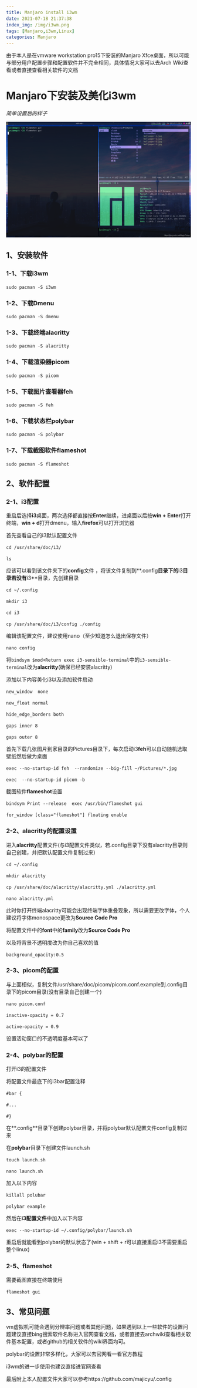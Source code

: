 ```yaml
---
title: Manjaro install i3wm
date: 2021-07-18 21:37:38
index_img: /img/i3wm.png
tags: [Manjaro,i3wm,Linux]
categories: Manjaro
---
```


由于本人是在vmware workstation pro15下安装的Manjaro Xfce桌面，所以可能与部分用户配置步骤和配置软件并不完全相同，具体情况大家可以去Arch Wiki查看或者直接查看相关软件的文档

# Manjaro下安装及美化i3wm



*简单设置后的样子*

![还行吧](https://raw.githubusercontent.com/majicyu/PicGoBed/main/img/20210711221519750.png)


## 1、安装软件

### 1-1、下载i3wm

`sudo pacman -S i3wm`

### 1-2、下载Dmenu

`sudo pacman -S dmenu`

### 1-3、下载终端alacritty

`sudo pacman -S alacritty`

### 1-4、下载渲染器picom

`sudo pacman -S picom`

### 1-5、下载图片查看器feh

`sudo pacman -S feh`

### 1-6、下载状态栏polybar

`sudo pacman -S polybar`

### 1-7、下载截图软件flameshot

`sudo pacman -S flameshot`

## 2、软件配置

### 2-1、i3配置

重启后选择**i3**桌面，两次选择都直接按**Enter**继续，进桌面以后按**win + Enter**打开终端，**win + d**打开dmenu，输入**firefox**可以打开浏览器

首先查看自己的i3默认配置文件

`cd /usr/share/doc/i3/`

`ls`

应该可以看到该文件夹下的**config**文件 ，将该文件复制到**.config**目录下的**i3**目录若没有**i3**目录，先创建目录

`cd ~/.config`

`mkdir i3`

`cd i3`

`cp /usr/share/doc/i3/config ./config`

编辑该配置文件，建议使用nano（至少知道怎么退出保存文件）

`nano config`

将`bindsym $mod+Return exec i3-sensible-terminal`中的`i3-sensible-terminal`改为**alacritty**(确保已经安装alacritty)

添加以下内容美化i3以及添加软件启动

`new_window  none`

`new_float normal`

`hide_edge_borders both`

`gaps inner 8`

`gaps outer 8`

首先下载几张图片到家目录的Pictures目录下，每次启动i3**feh**可以自动随机选取壁纸然后做为桌面

`exec --no-startup-id feh  --randomize --big-fill ~/Pictures/*.jpg`

`exec  --no-startup-id picom -b`

截图软件**flameshot**设置

`bindsym Print --release  exec /usr/bin/flameshot gui`

`for_window [class="flameshot"] floating enable`

### 2-2、alacritty的配置设置

进入**alacritty**配置文件(与i3配置文件类似，若.config目录下没有alacritty目录则自己创建，并把默认配置文件复制过来)

`cd ~/.config`

`mkdir alacritty`

`cp /usr/share/doc/alacritty/alacritty.yml ./alacritty.yml`

`nano alacritty.yml`

此时你打开终端alacritty可能会出现终端字体重叠现象，所以需要更改字体，个人建议将字体monospace更改为**Source Code Pro**

将配置文件中的**font**中的**family**改为**Source Code Pro**

以及将背景不透明度改为你自己喜欢的值

`background_opacity:0.5`

### 2-3、picom的配置

与上面相似，复制文件/usr/share/doc/picom/picom.conf.example到.config目录下的picom目录(没有目录自己创建一个)

`nano picom.conf`

`inactive-opacity = 0.7`

`active-opacity = 0.9`

设置活动窗口的不透明度基本可以了

### 2-4、polybar的配置

打开i3的配置文件

将配置文件最底下的i3bar配置注释

`#bar {`

`#...`

`#}`

在**.config**目录下创建polybar目录，并将polybar默认配置文件config复制过来

在**polybar**目录下创建文件launch.sh

`touch launch.sh`

`nano launch.sh`

加入以下内容

`killall polubar`

`polybar example`

然后在**i3配置文件**中加入以下内容

`exec --no-startup-id ~/.config/polybar/launch.sh`

重启后就能看到polybar的默认状态了(win + shift + r可以直接重启i3不需要重启整个linux)

### 2-5、flameshot

需要截图直接在终端使用

`flameshot gui`

## 3、常见问题

vm虚拟机可能会遇到分辨率问题或者其他问题，如果遇到以上一些软件的设置问题建议直接bing搜索软件名称进入官网查看文档，或者直接去archwiki查看相关软件基本配置，或者github的相关软件的wiki界面均可。

polybar的设置非常多样化，大家可以去官网看一看官方教程

i3wm的进一步使用也建议直接进官网查看

最后附上本人配置文件大家可以参考https://github.com/majicyu/.config
